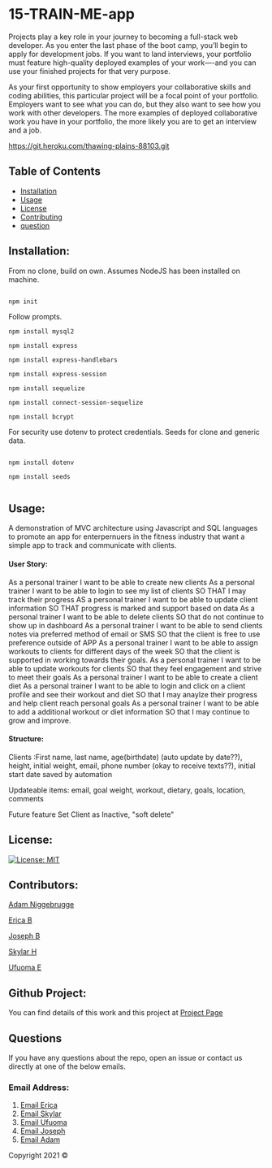 # 15-TRAIN-ME-app

Projects play a key role in your journey to becoming a full-stack web developer. As you enter the last phase of the boot camp, you’ll begin to apply for development jobs. If you want to land interviews, your portfolio must feature high-quality deployed examples of your work—-and you can use your finished projects for that very purpose.

As your first opportunity to show employers your collaborative skills and coding abilities, this particular project will be a focal point of your portfolio. Employers want to see what you can do, but they also want to see how you work with other developers. The more examples of deployed collaborative work you have in your portfolio, the more likely you are to get an interview and a job.

https://git.heroku.com/thawing-plains-88103.git

## Table of Contents 
- [Installation](#installation)
- [Usage](#usage)
- [License](#license)
- [Contributing](#contributing)
- [question](#questions)



## Installation:

From no clone, build on own. Assumes NodeJS has been installed on machine.

```

npm init

```
Follow prompts.

```
npm install mysql2

npm install express

npm install express-handlebars

npm install express-session

npm install sequelize

npm install connect-session-sequelize

npm install bcrypt

```

For security use dotenv to protect credentials. Seeds for clone and generic data.

```

npm install dotenv

npm install seeds


```

## Usage:

A demonstration of MVC architecture using Javascript and SQL languages to promote an app for enterpernuers in the fitness industry that want a simple app to track and communicate with clients.

#### User Story:

As a personal trainer I want to be able to create new clients
As a personal trainer I want to be able to login to see my list of clients
SO THAT I may track their progress
AS a personal trainer I want to be able to update client information
SO THAT progress is marked and support based on data 
As a personal trainer I want to be able to delete clients
SO that do not continue to show up in dashboard
As a personal trainer I want to be able to send clients notes via preferred method of email or SMS
SO that the client is free to use preference outside of APP
As a personal trainer I want to be able to assign workouts to clients for different days of the week
SO that the client is supported in working towards their goals.
As a personal trainer I want to be able to update workouts for clients
SO that they feel engagement and strive to meet their goals
As a personal trainer I want to be able to create a client diet
As a personal trainer I want to be able to login and click on a client profile and see their workout and diet
SO that I may anaylze their progress and help client reach personal goals
As a personal trainer I want to be able to add a additional workout or diet information
SO that I may continue to grow and improve.


#### Structure:

Clients :First name, last name, age(birthdate) (auto update by date??), height, initial weight, email, phone number (okay to receive texts??), initial start date saved by automation

Updateable items: email, goal weight, workout, dietary, goals, location, comments

Future feature Set Client as Inactive, "soft delete"
             

## License:

[![License: MIT](https://img.shields.io/badge/License-MIT-yellow.svg)](https://opensource.org/licenses/MIT)

## Contributors:
 [Adam Niggebrugge](https://github.com/adam-niggebrugge)

 [Erica B](https://github.com/unicorninvirgo)

 [Joseph B](https://github.com/Genius2k21)

 [Skylar H](https://github.com/Skylar-Harwell)

 [Ufuoma E](https://github.com/uekemike)


## Github Project:
You can find details of  this work and this project at [Project Page](https://github.com/Genius2k21/15-TrainMe2GetFit/projects/1)
            


## Questions
If you have any questions about the repo, open an issue or contact us directly at one of the below emails. 

### Email Address:

1. [Email Erica](mailto:ebaity@anologics.com)
2. [Email Skylar](mailto:randompinkerton@gmail.com)
3. [Email Ufuoma](mailto:uekemike@yahoo.com)
4. [Email Joseph](mailto:josephblake2012@yahoo.com)
5. [Email Adam](mailto:adam.niggebrugge@gmail.com)

Copyright 2021 &copy;
